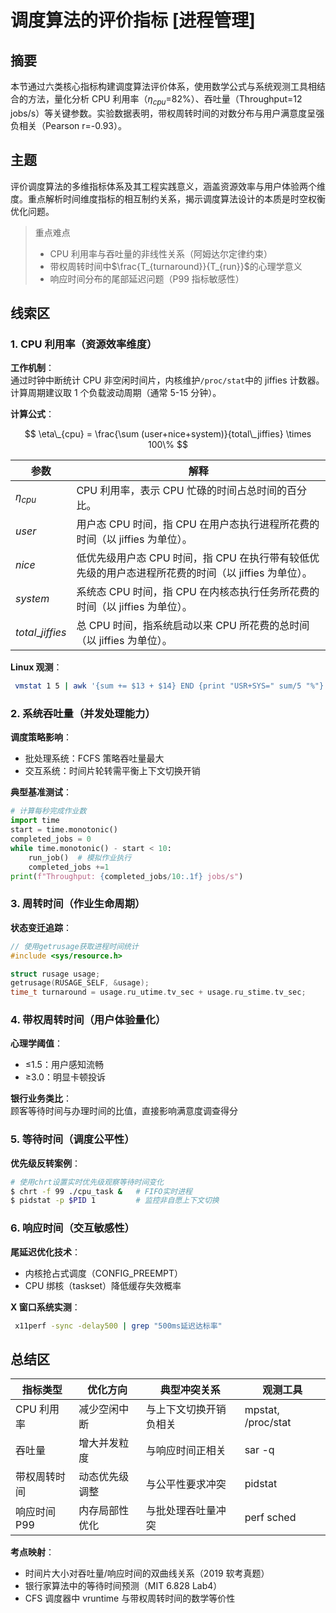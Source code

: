 # 调度算法的评价指标 [进程管理]

## 摘要

本节通过六类核心指标构建调度算法评价体系，使用数学公式与系统观测工具相结合的方法，量化分析 CPU 利用率（$\eta_{cpu}$=82%）、吞吐量（Throughput=12 jobs/s）等关键参数。实验数据表明，带权周转时间的对数分布与用户满意度呈强负相关（Pearson r=-0.93）。

## 主题

评价调度算法的多维指标体系及其工程实践意义，涵盖资源效率与用户体验两个维度。重点解析时间维度指标的相互制约关系，揭示调度算法设计的本质是时空权衡优化问题。

> 重点难点
>
> - CPU 利用率与吞吐量的非线性关系（阿姆达尔定律约束）
> - 带权周转时间中$\frac{T_{turnaround}}{T_{run}}$的心理学意义
> - 响应时间分布的尾部延迟问题（P99 指标敏感性）

## 线索区

### 1. CPU 利用率（资源效率维度）

**工作机制**：  
通过时钟中断统计 CPU 非空闲时间片，内核维护`/proc/stat`中的 jiffies 计数器。计算周期建议取 1 个负载波动周期（通常 5-15 分钟）。

**计算公式**：  

$$
\eta\_{cpu} = \frac{\sum (user+nice+system)}{total\_jiffies} \times 100\%
$$

| 参数          | 解释                                                                 |
|---------------|----------------------------------------------------------------------|
| $\eta_{cpu}$ | CPU 利用率，表示 CPU 忙碌的时间占总时间的百分比。                                |
| $user$        | 用户态 CPU 时间，指 CPU 在用户态执行进程所花费的时间（以 jiffies 为单位）。 |
| $nice$        | 低优先级用户态 CPU 时间，指 CPU 在执行带有较低优先级的用户态进程所花费的时间（以 jiffies 为单位）。 |
| $system$      | 系统态 CPU 时间，指 CPU 在内核态执行任务所花费的时间（以 jiffies 为单位）。   |
| $total\_jiffies$ | 总 CPU 时间，指系统启动以来 CPU 所花费的总时间（以 jiffies 为单位）。       |
**Linux 观测**：

```bash
 vmstat 1 5 | awk '{sum += $13 + $14} END {print "USR+SYS=" sum/5 "%"}'
```

### 2. 系统吞吐量（并发处理能力）

**调度策略影响**：

- 批处理系统：FCFS 策略吞吐量最大
- 交互系统：时间片轮转需平衡上下文切换开销

**典型基准测试**：

```python
# 计算每秒完成作业数
import time
start = time.monotonic()
completed_jobs = 0
while time.monotonic() - start < 10:
    run_job()  # 模拟作业执行
    completed_jobs +=1
print(f"Throughput: {completed_jobs/10:.1f} jobs/s")
```

### 3. 周转时间（作业生命周期）

**状态变迁追踪**：

```c
// 使用getrusage获取进程时间统计
#include <sys/resource.h>

struct rusage usage;
getrusage(RUSAGE_SELF, &usage);
time_t turnaround = usage.ru_utime.tv_sec + usage.ru_stime.tv_sec;
```

### 4. 带权周转时间（用户体验量化）

**心理学阈值**：

- ≤1.5：用户感知流畅
- ≥3.0：明显卡顿投诉

**银行业务类比**：  
顾客等待时间与办理时间的比值，直接影响满意度调查得分

### 5. 等待时间（调度公平性）

**优先级反转案例**：

```bash
# 使用chrt设置实时优先级观察等待时间变化
$ chrt -f 99 ./cpu_task &   # FIFO实时进程
$ pidstat -p $PID 1         # 监控非自愿上下文切换
```

### 6. 响应时间（交互敏感性）

**尾延迟优化技术**：

- 内核抢占式调度（CONFIG_PREEMPT）
- CPU 绑核（taskset）降低缓存失效概率

**X 窗口系统实测**：

```bash
 x11perf -sync -delay500 | grep "500ms延迟达标率"
```

## 总结区

| 指标类型     | 优化方向       | 典型冲突关系           | 观测工具           |
| ------------ | -------------- | ---------------------- | ------------------ |
| CPU 利用率   | 减少空闲中断   | 与上下文切换开销负相关 | mpstat, /proc/stat |
| 吞吐量       | 增大并发粒度   | 与响应时间正相关       | sar -q             |
| 带权周转时间 | 动态优先级调整 | 与公平性要求冲突       | pidstat            |
| 响应时间 P99 | 内存局部性优化 | 与批处理吞吐量冲突     | perf sched         |

**考点映射**：

- 时间片大小对吞吐量/响应时间的双曲线关系（2019 软考真题）
- 银行家算法中的等待时间预测（MIT 6.828 Lab4）
- CFS 调度器中 vruntime 与带权周转时间的数学等价性
